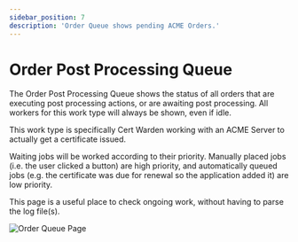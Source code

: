 ```yaml
---
sidebar_position: 7
description: 'Order Queue shows pending ACME Orders.'
---
```


# Order Post Processing Queue

The Order Post Processing Queue shows the status of all orders that are 
executing post processing actions, or are awaiting post processing. All 
workers for this work type will always be shown, even if idle.

This work type is specifically Cert Warden working with an ACME Server to actually
get a certificate issued.

Waiting jobs will be worked according to their priority. Manually placed 
jobs (i.e. the user clicked a button) are high priority, and automatically 
queued jobs (e.g. the certificate was due for renewal so the application 
added it) are low priority.

This page is a useful place to check ongoing work, without having to
parse the log file(s).

![Order Queue Page](/img/screenshots/order_post_queue.png)
